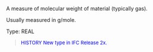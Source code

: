 ﻿A measure of molecular weight of material (typically gas).

Usually measured in g/mole.

Type: REAL

> <font size="-1" color="#0000FF">HISTORY New type in IFC Release 2x.
</font>